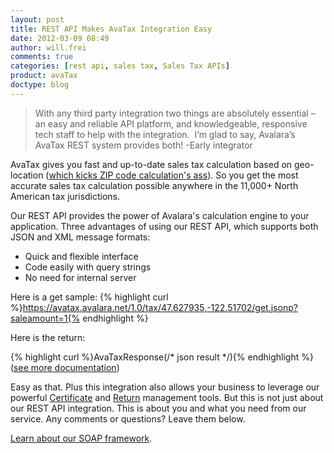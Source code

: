 ```yaml
---
layout: post
title: REST API Makes AvaTax Integration Easy
date: 2012-03-09 08:49
author: will.frei
comments: true
categories: [rest api, sales tax, Sales Tax APIs]
product: avaTax
doctype: blog
---
```

<blockquote>With any third party integration two things are absolutely essential – an easy and reliable API platform, and knowledgeable, responsive tech staff to help with the integration.  I’m glad to say, Avalara’s AvaTax REST system provides both! -Early integrator</blockquote>
AvaTax gives you fast and up-to-date sales tax calculation based on geo-location (<a href="/blog/2012/03/06/developing-with-sales-tax-whats-the-rate/">which kicks ZIP code calculation's ass</a>). So you get the most accurate sales tax calculation possible anywhere in the 11,000+ North American tax jurisdictions.

Our REST API provides the power of Avalara's calculation engine to your application. Three advantages of using our REST API, which supports both JSON and XML message formats:

<ul>
	<li>Quick and flexible interface</li>
	<li>Code easily with query strings</li>
	<li>No need for internal server</li>
</ul>

Here is a get sample:
{% highlight curl %}https://avatax.avalara.net/1.0/tax/47.627935,-122.51702/get.jsonp?saleamount=1{% endhighlight %}

Here is the return:

{% highlight curl %}AvaTaxResponse(/* json result */){% endhighlight %}
(<a href="/avatax/">see more documentation</a>)

Easy as that. Plus this integration also allows your business to leverage our powerful <a href="http://www.avalara.com/products/avatax/certs">Certificate</a> and <a href="http://www.avalara.com/products/avatax/returns">Return</a> management tools. But this is not just about our REST API integration. This is about you and what you need from our service. Any comments or questions? Leave them below.

<a href="http://www.avalara.com/media/images/pdfs/avalara_datasheet_sdk">Learn about our SOAP framework</a>.

